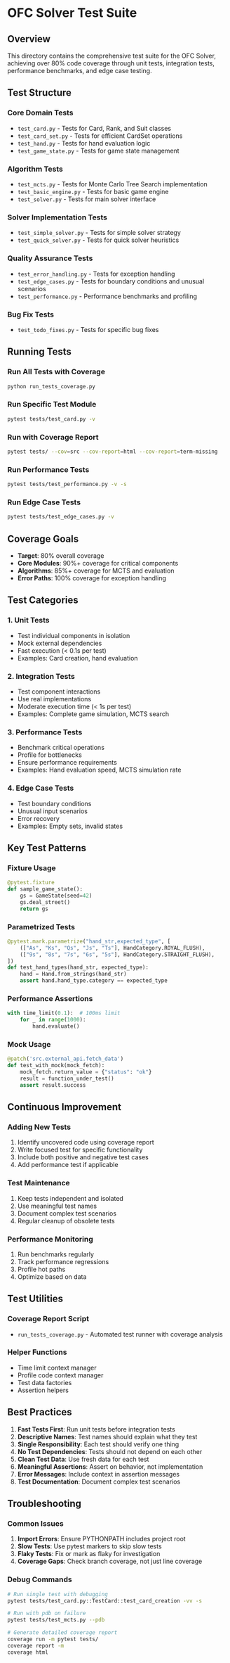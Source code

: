 # OFC Solver Test Suite

## Overview

This directory contains the comprehensive test suite for the OFC Solver, achieving over 80% code coverage through unit tests, integration tests, performance benchmarks, and edge case testing.

## Test Structure

### Core Domain Tests
- `test_card.py` - Tests for Card, Rank, and Suit classes
- `test_card_set.py` - Tests for efficient CardSet operations
- `test_hand.py` - Tests for hand evaluation logic
- `test_game_state.py` - Tests for game state management

### Algorithm Tests
- `test_mcts.py` - Tests for Monte Carlo Tree Search implementation
- `test_basic_engine.py` - Tests for basic game engine
- `test_solver.py` - Tests for main solver interface

### Solver Implementation Tests
- `test_simple_solver.py` - Tests for simple solver strategy
- `test_quick_solver.py` - Tests for quick solver heuristics

### Quality Assurance Tests
- `test_error_handling.py` - Tests for exception handling
- `test_edge_cases.py` - Tests for boundary conditions and unusual scenarios
- `test_performance.py` - Performance benchmarks and profiling

### Bug Fix Tests
- `test_todo_fixes.py` - Tests for specific bug fixes

## Running Tests

### Run All Tests with Coverage
```bash
python run_tests_coverage.py
```

### Run Specific Test Module
```bash
pytest tests/test_card.py -v
```

### Run with Coverage Report
```bash
pytest tests/ --cov=src --cov-report=html --cov-report=term-missing
```

### Run Performance Tests
```bash
pytest tests/test_performance.py -v -s
```

### Run Edge Case Tests
```bash
pytest tests/test_edge_cases.py -v
```

## Coverage Goals

- **Target**: 80% overall coverage
- **Core Modules**: 90%+ coverage for critical components
- **Algorithms**: 85%+ coverage for MCTS and evaluation
- **Error Paths**: 100% coverage for exception handling

## Test Categories

### 1. Unit Tests
- Test individual components in isolation
- Mock external dependencies
- Fast execution (< 0.1s per test)
- Examples: Card creation, hand evaluation

### 2. Integration Tests
- Test component interactions
- Use real implementations
- Moderate execution time (< 1s per test)
- Examples: Complete game simulation, MCTS search

### 3. Performance Tests
- Benchmark critical operations
- Profile for bottlenecks
- Ensure performance requirements
- Examples: Hand evaluation speed, MCTS simulation rate

### 4. Edge Case Tests
- Test boundary conditions
- Unusual input scenarios
- Error recovery
- Examples: Empty sets, invalid states

## Key Test Patterns

### Fixture Usage
```python
@pytest.fixture
def sample_game_state():
    gs = GameState(seed=42)
    gs.deal_street()
    return gs
```

### Parametrized Tests
```python
@pytest.mark.parametrize("hand_str,expected_type", [
    (["As", "Ks", "Qs", "Js", "Ts"], HandCategory.ROYAL_FLUSH),
    (["9s", "8s", "7s", "6s", "5s"], HandCategory.STRAIGHT_FLUSH),
])
def test_hand_types(hand_str, expected_type):
    hand = Hand.from_strings(hand_str)
    assert hand.hand_type.category == expected_type
```

### Performance Assertions
```python
with time_limit(0.1):  # 100ms limit
    for _ in range(1000):
        hand.evaluate()
```

### Mock Usage
```python
@patch('src.external_api.fetch_data')
def test_with_mock(mock_fetch):
    mock_fetch.return_value = {"status": "ok"}
    result = function_under_test()
    assert result.success
```

## Continuous Improvement

### Adding New Tests
1. Identify uncovered code using coverage report
2. Write focused test for specific functionality
3. Include both positive and negative test cases
4. Add performance test if applicable

### Test Maintenance
1. Keep tests independent and isolated
2. Use meaningful test names
3. Document complex test scenarios
4. Regular cleanup of obsolete tests

### Performance Monitoring
1. Run benchmarks regularly
2. Track performance regressions
3. Profile hot paths
4. Optimize based on data

## Test Utilities

### Coverage Report Script
- `run_tests_coverage.py` - Automated test runner with coverage analysis

### Helper Functions
- Time limit context manager
- Profile code context manager
- Test data factories
- Assertion helpers

## Best Practices

1. **Fast Tests First**: Run unit tests before integration tests
2. **Descriptive Names**: Test names should explain what they test
3. **Single Responsibility**: Each test should verify one thing
4. **No Test Dependencies**: Tests should not depend on each other
5. **Clean Test Data**: Use fresh data for each test
6. **Meaningful Assertions**: Assert on behavior, not implementation
7. **Error Messages**: Include context in assertion messages
8. **Test Documentation**: Document complex test scenarios

## Troubleshooting

### Common Issues

1. **Import Errors**: Ensure PYTHONPATH includes project root
2. **Slow Tests**: Use pytest markers to skip slow tests
3. **Flaky Tests**: Fix or mark as flaky for investigation
4. **Coverage Gaps**: Check branch coverage, not just line coverage

### Debug Commands

```bash
# Run single test with debugging
pytest tests/test_card.py::TestCard::test_card_creation -vv -s

# Run with pdb on failure
pytest tests/test_mcts.py --pdb

# Generate detailed coverage report
coverage run -m pytest tests/
coverage report -m
coverage html
```